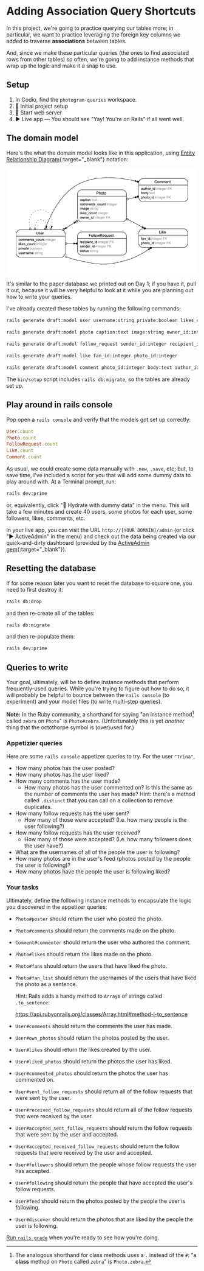 # Adding Association Query Shortcuts

In this project, we're going to practice querying our tables more; in particular, we want to practice leveraging the foreign key columns we added to traverse **associations** between tables.

And, since we make these particular queries (the ones to find associated rows from other tables) so often, we're going to add instance methods that wrap up the logic and make it a snap to use.

## Setup

 1. In Codio, find the `photogram-queries` workspace.
 1. 🚀 Initial project setup
 1. 🚀 Start web server
 1. ▶️ Live app — You should see "Yay! You're on Rails" if all went well.

## The domain model

Here's the what the domain model looks like in this application, using [Entity Relationship Diagram](https://www.lucidchart.com/pages/er-diagrams#discovery__top){:target="_blank"} notation:

![](/assets/photogram-queries-erd.png)

It's similar to the paper database we printed out on Day 1; if you have it, pull it out, because it will be very helpful to look at it while you are planning out how to write your queries.

I've already created these tables by running the following commands:

```bash
rails generate draft:model user username:string private:boolean likes_count:integer comments_count:integer
```

```bash
rails generate draft:model photo caption:text image:string owner_id:integer likes_count:integer comments_count:integer
```

```bash
rails generate draft:model follow_request sender_id:integer recipient_id:integer status:string
```

```bash
rails generate draft:model like fan_id:integer photo_id:integer
```

```bash
rails generate draft:model comment photo_id:integer body:text author_id:integer
```

The `bin/setup` script includes `rails db:migrate`, so the tables are already set up.

## Play around in rails console

Pop open a `rails console` and verify that the models got set up correctly:

```ruby
User.count
Photo.count
FollowRequest.count
Like.count
Comment.count
```

As usual, we could create some data manually with `.new`, `.save`, etc; but, to save time, I've included a script for you that will add some dummy data to play around with. At a Terminal prompt, run:

```bash
rails dev:prime
```

or, equivalently, click "🚀 Hydrate with dummy data" in the menu. This will take a few minutes and create 40 users, some photos for each user, some followers, likes, comments, etc.

In your live app, you can visit the URL `http://[YOUR DOMAIN]/admin` (or click "▶️ ActiveAdmin" in the menu) and check out the data being created via our quick-and-dirty dashboard (provided by the [ActiveAdmin gem](https://github.com/activeadmin/activeadmin){:target="_blank"}).

## Resetting the database

If for some reason later you want to reset the database to square one, you need to first destroy it:

```bash
rails db:drop
```

and then re-create all of the tables:

```bash
rails db:migrate
```

and then re-populate them:

```bash
rails dev:prime
```

## Queries to write

Your goal, ultimately, will be to define instance methods that perform frequently-used queries. While you're trying to figure out how to do so, it will probably be helpful to bounce between the `rails console` (to experiment) and your model files (to write multi-step queries).

**Note:** In the Ruby community, a shorthand for saying "an instance method[^class method shorthand] called `zebra` on `Photo`" is `Photo#zebra`. (Unfortunately this is yet _another_ thing that the octothorpe symbol is (over)used for.)

[^class method shorthand]: The analogous shorthand for class methods uses a `.` instead of the `#`: "a **class** method on `Photo` called `zebra`" is `Photo.zebra`.

### Appetizier queries

Here are some `rails console` appetizer queries to try. For the user `"Trina"`,

  - How many photos has the user posted?
  - How many photos has the user liked?
  - How many comments has the user made?
     - How many photos has the user commented on? Is this the same as the number of comments the user has made? Hint: there's a method called `.distinct` that you can call on a collection to remove duplicates.
  - How many follow requests has the user sent?
     - How many of those were accepted? (I.e. how many people is the user following?)
  - How many follow requests has the user received?
     - How many of those were accepted? (I.e. how many followers does the user have?)
  - What are the usernames of all of the people the user is following?
  - How many photos are in the user's feed (photos posted by the people the user is following)?
  - How many photos have the people the user is following liked?

### Your tasks

Ultimately, define the following instance methods to encapsulate the logic you discovered in the appetizer queries:

 - `Photo#poster` should return the user who posted the photo.
 - `Photo#comments` should return the comments made on the photo.
 - `Comment#commenter` should return the user who authored the comment.
 - `Photo#likes` should return the likes made on the photo.
 - `Photo#fans` should return the users that have liked the photo.
 - `Photo#fan_list` should return the usernames of the users that have liked the photo as a sentence.

    Hint: Rails adds a handy method to `Array`s of strings called  `.to_sentence`:

    https://api.rubyonrails.org/classes/Array.html#method-i-to_sentence
 - `User#comments` should return the comments the user has made.
 - `User#own_photos` should return the photos posted by the user.
 - `User#likes` should return the likes created by the user.
 - `User#liked_photos` should return the photos the user has liked.
 - `User#commented_photos` should return the photos the user has commented on.
 - `User#sent_follow_requests` should return all of the follow requests that were sent by the user.
 - `User#received_follow_requests` should return all of the follow requests that were received by the user.
 - `User#accepted_sent_follow_requests` should return the follow requests that were sent by the user and accepted.
 - `User#accepted_received_follow_requests` should return the follow requests that were received by the user and accepted.
 - `User#followers` should return the people whose follow requests the user has accepted.
 - `User#following` should return the people that have accepted the user's follow requests.
 - `User#feed` should return the photos posted by the people the user is following.
 - `User#discover` should return the photos that are liked by the people the user is following.

[Run `rails grade`](https://chapters.firstdraft.com/chapters/777) when you're ready to see how you're doing.
